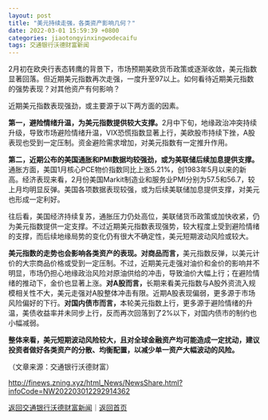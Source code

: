 ```yaml
---
layout: post
title: "美元持续走强，各类资产影响几何？"
date: 2022-03-01 15:59:39 +0800
categories: jiaotongyinxingwodecaifu
tags: 交通银行沃德财富新闻
---
```

<p>2月初在欧央行表态转鹰的背景下，市场预期美欧货币政策或逐渐收敛，美元指数显著回落。但近期美元指数再次走强，一度升至97以上。如何看待近期美元指数的强势表现？对其他资产有何影响？</p><p>近期美元指数表现强劲，或主要源于以下两方面的因素。</p><p><strong>第一，避险情绪升温，为美元指数提供较大支撑。</strong>2月中下旬，地缘政治冲突持续升级，导致市场避险情绪升温，VIX恐慌指数显著上行，美欧股市持续下挫，A股表现也受到一定压制。资金避险需求增加，对美元指数有一定推升作用。</p><p><strong>第二，近期公布的美国通胀和PMI数据均较强劲，或为美联储后续加息提供支撑。</strong>通胀方面，美国1月核心PCE物价指数同比上涨5.21%，创1983年5月以来的新高。经济表现来看，2月份美国Markit制造业和服务业PMI分别为57.5和56.7，较上月均明显反弹。美国各项数据表现较强，或为后续美联储加息提供支撑，对美元也形成一定利好。</p><p>往后看，美国经济持续复苏，通胀压力仍处高位，美联储货币政策或加快收紧，仍为美元指数提供一定支撑。不过近期美元指数表现强势，较大程度上受到避险情绪的支撑，而后续地缘局势的变化仍有很大不确定性，美元短期波动风险或较大。</p><p><strong>美元指数的走势也会影响各类资产的表现。对商品而言，</strong>美元指数反弹，以美元计价的大宗商品价格或受到一定压制。不过，近期美元走强对油价和金价的影响并不明显，市场仍担心地缘政治风险对原油供给的冲击，导致油价大幅上行；在避险情绪的推动下，金价也显著上涨。<strong>对A股而言，</strong>长期来看美元指数与A股外资流入规模相关性不大，美元走强对A股整体冲击有限。近期A股表现偏弱，更多源于市场风险偏好的下行。<strong>对国内债市而言，</strong>本轮美元指数上行，更多源于避险情绪的升温，美债收益率并未同步上行，反而再次回落到了2%以下，对国内债市的制约也小幅减弱。</p><p><strong>整体来看，美元短期波动风险较大，且对全球金融资产均可能造成一定扰动，建议投资者做好各类资产的分散、均衡配置，以减少单一资产大幅波动的风险。</strong></p><p class="em_media">（文章来源：交通银行沃德财富）</p>

<http://finews.zning.xyz/html_News/NewsShare.html?infoCode=NW202203012292914362>

[返回交通银行沃德财富新闻](//finews.withounder.com/category/jiaotongyinxingwodecaifu.html)｜[返回首页](//finews.withounder.com/)
